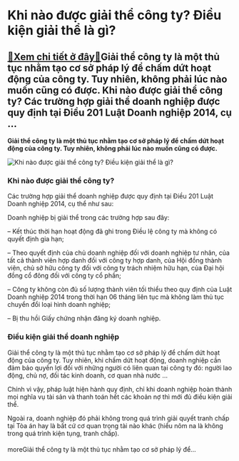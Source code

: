 Khi nào được giải thể công ty? Điều kiện giải thể là gì?
========================================================

[:gift:Xem chi tiết ở đây:gift:](https://hddtvn.com/khi-nao-duoc-giai-the-cong-ty-dieu-kien-giai-the-la-gi/)Giải thể công ty là một thủ tục nhằm tạo cơ sở pháp lý để chấm dứt hoạt động của công ty. Tuy nhiên, không phải lúc nào muốn cũng có được. Khi nào được giải thể công ty? Các trường hợp giải thể doanh nghiệp được quy định tại Điều 201 Luật Doanh nghiệp 2014, cụ …
----------------------------------------------------------------------------------------------------------------------------------------------------------------------------------------------------------------------------------------------------------------------

**Giải thể công ty là một thủ tục nhằm tạo cơ sở pháp lý để chấm dứt hoạt động của công ty. Tuy nhiên, không phải lúc nào muốn cũng có được.**


![Khi nào được giải thể công ty? Điều kiện giải thể là gì?](https://hddtvn.com/wp-content/uploads/2021/01/modern-tower-buildings-skyscrapers-financial-district-with-cloud-sunny-day-chicago-usa_43552-32.jpg)


### **Khi nào được giải thể công ty?**


Các trường hợp giải thể doanh nghiệp được quy định tại Điều 201 Luật Doanh nghiệp 2014, cụ thể như sau:


Doanh nghiệp bị giải thể trong các trường hợp sau đây:


– Kết thúc thời hạn hoạt động đã ghi trong Điều lệ công ty mà không có quyết định gia hạn;


– Theo quyết định của chủ doanh nghiệp đối với doanh nghiệp tư nhân, của tất cả thành viên hợp danh đối với công ty hợp danh, của Hội đồng thành viên, chủ sở hữu công ty đối với công ty trách nhiệm hữu hạn, của Đại hội đồng cổ đông đối với công ty cổ phần;


– Công ty không còn đủ số lượng thành viên tối thiểu theo quy định của Luật Doanh nghiệp 2014 trong thời hạn 06 tháng liên tục mà không làm thủ tục chuyển đổi loại hình doanh nghiệp;


– Bị thu hồi Giấy chứng nhận đăng ký doanh nghiệp.


### **Điều kiện giải thể doanh nghiệp**


Giải thể công ty là một thủ tục nhằm tạo cơ sở pháp lý để chấm dứt hoạt động của công ty. Tuy nhiên, khi chấm dứt hoạt động, doanh nghiệp cần đảm bảo quyền lợi đối với những người có liên quan tại công ty đó: người lao động, chủ nợ, đối tác kinh doanh, cơ quan nhà nước …


Chính vì vậy, pháp luật hiện hành quy định, chỉ khi doanh nghiệp hoàn thành mọi nghĩa vụ tài sản và thanh toán hết các khoản nợ thì mới đủ điều kiện giải thể.


Ngoài ra, doanh nghiệp đó phải không trong quá trình giải quyết tranh chấp tại Tòa án hay là bất cứ cơ quan trọng tài nào khác (hiểu nôm na là không trong quá trình kiện tụng, tranh chấp).


#### 


moreGiải thể công ty là một thủ tục nhằm tạo cơ sở pháp lý để…

